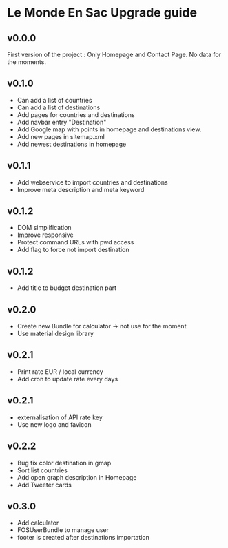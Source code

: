 # Le Monde En Sac Upgrade guide

## v0.0.0

First version of the project : Only Homepage and Contact Page. No data for the moments.

## v0.1.0

- Can add a list of countries
- Can add a list of destinations
- Add pages for countries and destinations
- Add navbar entry "Destination"
- Add Google map with points in homepage and destinations view.
- Add new pages in sitemap.xml
- Add newest destinations in homepage

## v0.1.1

- Add webservice to import countries and destinations
- Improve meta description and meta keyword

## v0.1.2

- DOM simplification
- Improve responsive
- Protect command URLs with pwd access
- Add flag to force not import destination

## v0.1.2

- Add title to budget destination part

## v0.2.0

- Create new Bundle for calculator -> not use for the moment
- Use material design library


## v0.2.1

- Print rate EUR / local currency
- Add cron to update rate every days

## v0.2.1

- externalisation of API rate key
- Use new logo and favicon

## v0.2.2

- Bug fix color destination in gmap
- Sort list countries
- Add open graph description in Homepage
- Add Tweeter cards

## v0.3.0

- Add calculator
- FOSUserBundle to manage user
- footer is created after destinations importation
